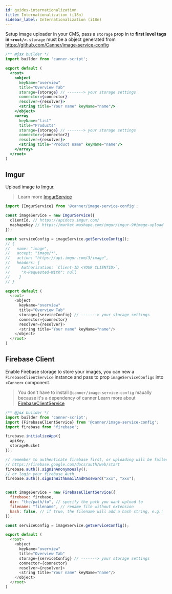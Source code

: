```yaml
---
id: guides-internationalization
title: Internationalization (i18n)
sidebar_label: Internationalization (i18n)
---
```


Setup image uploader in your CMS, pass a `storage` prop in to **first level tags in `<root/>`**. `storage` must be a object generated from https://github.com/Canner/image-service-config

```jsx
/** @jsx builder */
import builder from 'canner-script';

export default (
  <root>
    <object
      keyName="overview"
      title="Overview Tab"
      storage={storage} // -------> your storage settings
      connector={connector}
      resolver={resolver}>
      <string title="Your name" keyName="name"/>
    </object>
    <array
      keyName="list"
      title="Products"
      storage={storage} // -------> your storage settings
      connector={connector2}
      resolver={resolver}>
      <string title="Product name" keyName="name"/>
    </array>
  </root>
)
```

## Imgur

Upload image to [Imgur](https://imgur.com/).

> Learn more [ImgurService](https://github.com/Canner/image-service-config#imgurservice-imgur)

```js
import {ImgurService} from '@canner/image-service-config';

const imageService = new ImgurService({
  clientId, // https://apidocs.imgur.com/
  mashapeKey // https://market.mashape.com/imgur/imgur-9#image-upload
});

const serviceConfig = imageService.getServiceConfig();
// {
//   name: "image",
//   accept: "image/*",
//   action: "https://api.imgur.com/3/image",
//   headers: {
//     Authorization: `Client-ID <YOUR CLIENTID>`,
//     "X-Requested-With": null 
//    }
// }

export default (
  <root>
    <object
      keyName="overview"
      title="Overview Tab"
      storage={serviceConfig} // -------> your storage settings
      connector={connector}
      resolver={resolver}>
      <string title="Your name" keyName="name"/>
    </object>
  </root>
)
```

## Firebase Client

Enable Firebase storage to store your images, you can new a `FirebaseClientService` instance and pass to prop `imageServiceConfigs` into `<Canner>` component.

> You don't have to install `@canner/image-service-config` maually because it's a dependency of canner
> Learn more about [FirebaseClientService](https://github.com/Canner/image-service-config#firebaseclientservice-firebase-js-sdk)

```js
/** @jsx builder */
import builder from 'canner-script';
import {FirebaseClientService} from '@canner/image-service-config';
import firebase from 'firebase';

firebase.initializeApp({
  apiKey,
  storageBucket
});

// remember to authenticate firebase first, or uploading will be failed,
// https://firebase.google.com/docs/auth/web/start
firebase.auth().signInAnonymously();
// or login your firebase Auth
firebase.auth().signInWithEmailAndPassword("xxx", "xxx");


const imageService = new FirebaseClientService({
  firebase: firebase,
  dir: "the/path/to", // specify the path you want upload to 
  filename: "filename", // rename file without extension
  hash: false, // if true, the filename will add a hash string, e.g.: `filename-${hash}.jpg`
});

const serviceConfig = imageService.getServiceConfig();

export default (
  <root>
    <object
      keyName="overview"
      title="Overview Tab"
      storage={serviceConfig} // -------> your storage settings
      connector={connector}
      resolver={resolver}>
      <string title="Your name" keyName="name"/>
    </object>
  </root>
)

```